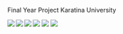 Final Year Project Karatina University

<img src="screenshots/login.PNG" />
<img align="left" src="screenshots/Otp.PNG" />
<img  src="screenshots/Signup.PNG" />
<img align="left" src="screenshots/p_home.PNG" />
<img src="screenshots/w_top_sucess.PNG" />
<img align="left" src="screenshots/w_top_up.PNG" />